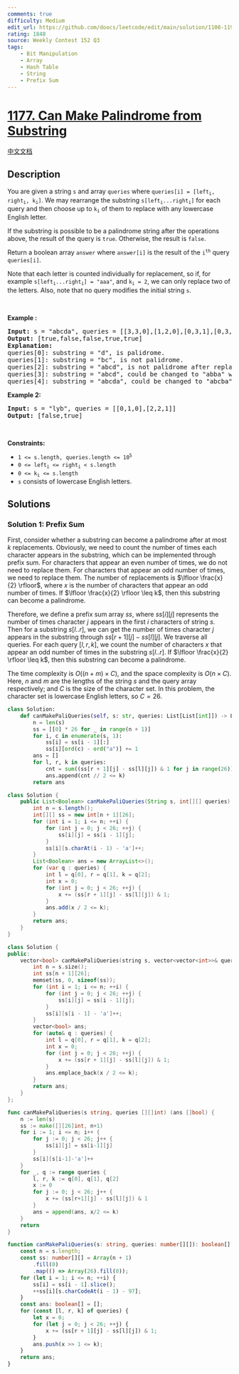 ```yaml
---
comments: true
difficulty: Medium
edit_url: https://github.com/doocs/leetcode/edit/main/solution/1100-1199/1177.Can%20Make%20Palindrome%20from%20Substring/README_EN.md
rating: 1848
source: Weekly Contest 152 Q3
tags:
    - Bit Manipulation
    - Array
    - Hash Table
    - String
    - Prefix Sum
---
```


<!-- problem:start -->

# [1177. Can Make Palindrome from Substring](https://leetcode.com/problems/can-make-palindrome-from-substring)

[中文文档](/solution/1100-1199/1177.Can%20Make%20Palindrome%20from%20Substring/README.md)

## Description

<p>You are given a string <code>s</code> and array <code>queries</code> where <code>queries[i] = [left<sub>i</sub>, right<sub>i</sub>, k<sub>i</sub>]</code>. We may rearrange the substring <code>s[left<sub>i</sub>...right<sub>i</sub>]</code> for each query and then choose up to <code>k<sub>i</sub></code> of them to replace with any lowercase English letter.</p>

<p>If the substring is possible to be a palindrome string after the operations above, the result of the query is <code>true</code>. Otherwise, the result is <code>false</code>.</p>

<p>Return a boolean array <code>answer</code> where <code>answer[i]</code> is the result of the <code>i<sup>th</sup></code> query <code>queries[i]</code>.</p>

<p>Note that each letter is counted individually for replacement, so if, for example <code>s[left<sub>i</sub>...right<sub>i</sub>] = &quot;aaa&quot;</code>, and <code>k<sub>i</sub> = 2</code>, we can only replace two of the letters. Also, note that no query modifies the initial string <code>s</code>.</p>

<p>&nbsp;</p>
<p><strong class="example">Example :</strong></p>

<pre>
<strong>Input:</strong> s = &quot;abcda&quot;, queries = [[3,3,0],[1,2,0],[0,3,1],[0,3,2],[0,4,1]]
<strong>Output:</strong> [true,false,false,true,true]
<strong>Explanation:</strong>
queries[0]: substring = &quot;d&quot;, is palidrome.
queries[1]: substring = &quot;bc&quot;, is not palidrome.
queries[2]: substring = &quot;abcd&quot;, is not palidrome after replacing only 1 character.
queries[3]: substring = &quot;abcd&quot;, could be changed to &quot;abba&quot; which is palidrome. Also this can be changed to &quot;baab&quot; first rearrange it &quot;bacd&quot; then replace &quot;cd&quot; with &quot;ab&quot;.
queries[4]: substring = &quot;abcda&quot;, could be changed to &quot;abcba&quot; which is palidrome.
</pre>

<p><strong class="example">Example 2:</strong></p>

<pre>
<strong>Input:</strong> s = &quot;lyb&quot;, queries = [[0,1,0],[2,2,1]]
<strong>Output:</strong> [false,true]
</pre>

<p>&nbsp;</p>
<p><strong>Constraints:</strong></p>

<ul>
	<li><code>1 &lt;= s.length, queries.length &lt;= 10<sup>5</sup></code></li>
	<li><code>0 &lt;= left<sub>i</sub> &lt;= right<sub>i</sub> &lt; s.length</code></li>
	<li><code>0 &lt;= k<sub>i</sub> &lt;= s.length</code></li>
	<li><code>s</code> consists of lowercase English letters.</li>
</ul>

## Solutions

<!-- solution:start -->

### Solution 1: Prefix Sum

First, consider whether a substring can become a palindrome after at most $k$ replacements. Obviously, we need to count the number of times each character appears in the substring, which can be implemented through prefix sum. For characters that appear an even number of times, we do not need to replace them. For characters that appear an odd number of times, we need to replace them. The number of replacements is $\lfloor \frac{x}{2} \rfloor$, where $x$ is the number of characters that appear an odd number of times. If $\lfloor \frac{x}{2} \rfloor \leq k$, then this substring can become a palindrome.

Therefore, we define a prefix sum array $ss$, where $ss[i][j]$ represents the number of times character $j$ appears in the first $i$ characters of string $s$. Then for a substring $s[l..r]$, we can get the number of times character $j$ appears in the substring through $ss[r + 1][j] - ss[l][j]$. We traverse all queries. For each query $[l, r, k]$, we count the number of characters $x$ that appear an odd number of times in the substring $s[l..r]$. If $\lfloor \frac{x}{2} \rfloor \leq k$, then this substring can become a palindrome.

The time complexity is $O((n + m) \times C)$, and the space complexity is $O(n \times C)$. Here, $n$ and $m$ are the lengths of the string $s$ and the query array respectively; and $C$ is the size of the character set. In this problem, the character set is lowercase English letters, so $C = 26$.

<!-- tabs:start -->

```python
class Solution:
    def canMakePaliQueries(self, s: str, queries: List[List[int]]) -> List[bool]:
        n = len(s)
        ss = [[0] * 26 for _ in range(n + 1)]
        for i, c in enumerate(s, 1):
            ss[i] = ss[i - 1][:]
            ss[i][ord(c) - ord("a")] += 1
        ans = []
        for l, r, k in queries:
            cnt = sum((ss[r + 1][j] - ss[l][j]) & 1 for j in range(26))
            ans.append(cnt // 2 <= k)
        return ans
```

```java
class Solution {
    public List<Boolean> canMakePaliQueries(String s, int[][] queries) {
        int n = s.length();
        int[][] ss = new int[n + 1][26];
        for (int i = 1; i <= n; ++i) {
            for (int j = 0; j < 26; ++j) {
                ss[i][j] = ss[i - 1][j];
            }
            ss[i][s.charAt(i - 1) - 'a']++;
        }
        List<Boolean> ans = new ArrayList<>();
        for (var q : queries) {
            int l = q[0], r = q[1], k = q[2];
            int x = 0;
            for (int j = 0; j < 26; ++j) {
                x += (ss[r + 1][j] - ss[l][j]) & 1;
            }
            ans.add(x / 2 <= k);
        }
        return ans;
    }
}
```

```cpp
class Solution {
public:
    vector<bool> canMakePaliQueries(string s, vector<vector<int>>& queries) {
        int n = s.size();
        int ss[n + 1][26];
        memset(ss, 0, sizeof(ss));
        for (int i = 1; i <= n; ++i) {
            for (int j = 0; j < 26; ++j) {
                ss[i][j] = ss[i - 1][j];
            }
            ss[i][s[i - 1] - 'a']++;
        }
        vector<bool> ans;
        for (auto& q : queries) {
            int l = q[0], r = q[1], k = q[2];
            int x = 0;
            for (int j = 0; j < 26; ++j) {
                x += (ss[r + 1][j] - ss[l][j]) & 1;
            }
            ans.emplace_back(x / 2 <= k);
        }
        return ans;
    }
};
```

```go
func canMakePaliQueries(s string, queries [][]int) (ans []bool) {
	n := len(s)
	ss := make([][26]int, n+1)
	for i := 1; i <= n; i++ {
		for j := 0; j < 26; j++ {
			ss[i][j] = ss[i-1][j]
		}
		ss[i][s[i-1]-'a']++
	}
	for _, q := range queries {
		l, r, k := q[0], q[1], q[2]
		x := 0
		for j := 0; j < 26; j++ {
			x += (ss[r+1][j] - ss[l][j]) & 1
		}
		ans = append(ans, x/2 <= k)
	}
	return
}
```

```ts
function canMakePaliQueries(s: string, queries: number[][]): boolean[] {
    const n = s.length;
    const ss: number[][] = Array(n + 1)
        .fill(0)
        .map(() => Array(26).fill(0));
    for (let i = 1; i <= n; ++i) {
        ss[i] = ss[i - 1].slice();
        ++ss[i][s.charCodeAt(i - 1) - 97];
    }
    const ans: boolean[] = [];
    for (const [l, r, k] of queries) {
        let x = 0;
        for (let j = 0; j < 26; ++j) {
            x += (ss[r + 1][j] - ss[l][j]) & 1;
        }
        ans.push(x >> 1 <= k);
    }
    return ans;
}
```

<!-- tabs:end -->

<!-- solution:end -->

<!-- problem:end -->
